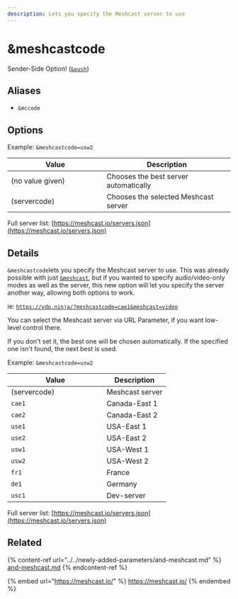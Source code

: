 ```yaml
---
description: Lets you specify the Meshcast server to use
---
```


# \&meshcastcode

Sender-Side Option! ([`&push`](../../source-settings/push.md))

## Aliases

* `&mccode`

## Options

Example: `&meshcastcode=usw2`

<table><thead><tr><th width="200">Value</th><th>Description</th></tr></thead><tbody><tr><td>(no value given)</td><td>Chooses the best server automatically</td></tr><tr><td>(servercode)</td><td>Chooses the selected Meshcast server</td></tr></tbody></table>

Full server list: [https://meshcast.io/servers.json](https://meshcast.io/servers.json)

## Details

`&meshcastcode`lets you specify the Meshcast server to use. This was already possible with just [`&meshcast`](../../newly-added-parameters/and-meshcast.md), but if you wanted to specify audio/video-only modes as well as the server, this new option will let you specify the server another way, allowing both options to work.

ie: [`https://vdo.ninja/?meshcastcode=cae1&meshcast=video`](https://vdo.ninja/?meshcastcode=cae1\&meshcast=video)

You can select the Meshcast server via URL Parameter, if you want low-level control there.

If you don't set it, the best one will be chosen automatically. If the specified one isn't found, the next best is used.

Example: `&meshcastcode=usw2`

<table><thead><tr><th width="200">Value</th><th>Description</th></tr></thead><tbody><tr><td>(servercode)</td><td>Meshcast server</td></tr><tr><td><code>cae1</code></td><td>Canada-East 1</td></tr><tr><td><code>cae2</code></td><td>Canada-East 2</td></tr><tr><td><code>use1</code></td><td>USA-East 1</td></tr><tr><td><code>use2</code></td><td>USA-East 2</td></tr><tr><td><code>usw1</code></td><td>USA-West 1</td></tr><tr><td><code>usw2</code></td><td>USA-West 2</td></tr><tr><td><code>fr1</code></td><td>France</td></tr><tr><td><code>de1</code></td><td>Germany</td></tr><tr><td><code>usc1</code></td><td>Dev-server</td></tr></tbody></table>

Full server list: [https://meshcast.io/servers.json](https://meshcast.io/servers.json)

## Related

{% content-ref url="../../newly-added-parameters/and-meshcast.md" %}
[and-meshcast.md](../../newly-added-parameters/and-meshcast.md)
{% endcontent-ref %}

{% embed url="https://meshcast.io/" %}
https://meshcast.io/
{% endembed %}
